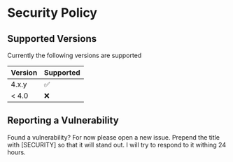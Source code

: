 # Security Policy

## Supported Versions

Currently the following versions are supported 

| Version | Supported          |
| ------- | ------------------ |
| 4.x.y   | :white_check_mark: |
| < 4.0   | :x:                |

## Reporting a Vulnerability

Found a vulnerability? For now please open a new issue. Prepend the title with [SECURITY] so that it will stand out. I will try to respond to it withing 24 hours.
